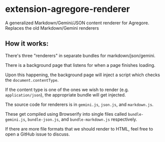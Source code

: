 # extension-agregore-renderer

A generalized Markdown/Gemini/JSON content renderer for Agregore. Replaces the old Markdown/Gemini renderers

## How it works:

There's three "renderers" in separate bundles for markdown/json/gemini.

There is a background page that listens for when a page finishes loading.

Upon this happening, the background page will inject a script which checks the `document.contentType`.

If the content type is one of the ones we wish to render (e.g. `application/json`), the appropriate bundle will get injected.

The source code for renderers is in `gemini.js`, `json.js`, and `markdown.js`.

These get compiled using Browserify into single files called `bundle-gemini.js`, `bundle-json.js`, and `bundle-markdown.js` respectively.

If there are more file formats that we should render to HTML, feel free to open a GitHub issue to discuss.
